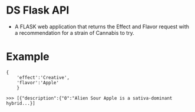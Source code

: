 # DS Flask API
- A FLASK web application that returns the Effect and Flavor request with a recommendation for a strain of Cannabis to try. 

# Example 
```
{
    'effect':'Creative', 
    'flavor':'Apple'
    }
```

```
>>> [{"description":{"0":"Alien Sour Apple is a sativa-dominant hybrid...}]
```





